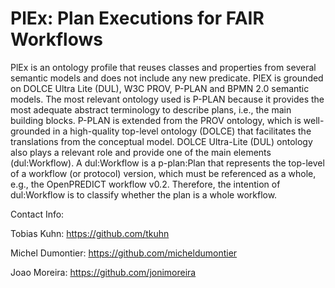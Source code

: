 # PlEx: Plan Executions for FAIR Workflows

PlEx is an ontology profile that reuses classes and properties from several semantic models and does not include any new predicate. PlEX is grounded on DOLCE Ultra Lite (DUL), W3C PROV, P-PLAN and BPMN 2.0 semantic models. The most relevant ontology used is P-PLAN because it provides the most adequate abstract terminology to describe plans, i.e., the main building blocks. P-PLAN is extended from the PROV ontology, which is well-grounded in a high-quality top-level ontology (DOLCE) that facilitates the translations from the conceptual model. 
DOLCE Ultra-Lite (DUL) ontology also plays a relevant role and provide one of the main elements (dul:Workflow). A dul:Workflow is a p-plan:Plan that represents the top-level of a workflow (or protocol) version, which must be referenced as a whole, e.g., the OpenPREDICT workflow v0.2. Therefore, the intention of dul:Workflow is to classify whether the plan is a whole workflow.

Contact Info:

Tobias Kuhn: 
https://github.com/tkuhn

Michel Dumontier:
https://github.com/micheldumontier

Joao Moreira:
https://github.com/jonimoreira
